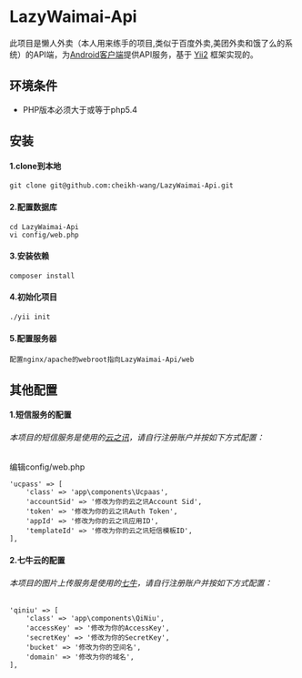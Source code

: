 LazyWaimai-Api 
==========
此项目是懒人外卖（本人用来练手的项目,类似于百度外卖,美团外卖和饿了么的系统）的API端，为[Android客户端](https://github.com/cheikh-wang/LazyWaimai-Android)提供API服务，基于 [Yii2](https://github.com/yiisoft/yii2) 框架实现的。

环境条件
-------
+ PHP版本必须大于或等于php5.4

安装
-------
#### 1.clone到本地
```
git clone git@github.com:cheikh-wang/LazyWaimai-Api.git
```
#### 2.配置数据库
```
cd LazyWaimai-Api
vi config/web.php
```
#### 3.安装依赖
```
composer install
```
#### 4.初始化项目
```
./yii init
```
#### 5.配置服务器
```
配置nginx/apache的webroot指向LazyWaimai-Api/web
```
其他配置
-------
#### 1.短信服务的配置
###### 本项目的短信服务是使用的[云之讯](http://www.ucpaas.com)，请自行注册账户并按如下方式配置：

编辑config/web.php

```
'ucpass' => [
	'class' => 'app\components\Ucpaas',
    'accountSid' => '修改为你的云之讯Account Sid',
    'token' => '修改为你的云之讯Auth Token',
    'appId' => '修改为你的云之讯应用ID',
    'templateId' => '修改为你的云之讯短信模板ID',
],
```
#### 2.七牛云的配置
###### 本项目的图片上传服务是使用的[七牛](http://www.qiniu.com)，请自行注册账户并按如下方式配置：
```
'qiniu' => [
	'class' => 'app\components\QiNiu',
	'accessKey' => '修改为你的AccessKey',
	'secretKey' => '修改为你的SecretKey',
	'bucket' => '修改为你的空间名',
	'domain' => '修改为你的域名',
],
```